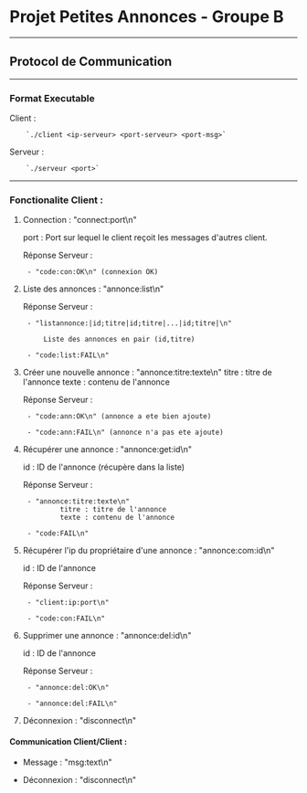 # Projet Petites Annonces - Groupe B

--------------------------------------------

## Protocol de Communication
--------------------------------------------

### Format Executable

Client :

		`./client <ip-serveur> <port-serveur> <port-msg>`

Serveur :

		`./serveur <port>`


--------------------------------------------

### Fonctionalite Client :

1) Connection : "connect:port\n"

	port : Port sur lequel le client reçoit les messages d'autres client.

	Réponse Serveur :

		- "code:con:OK\n" (connexion OK)


2) Liste des annonces : "annonce:list\n"

	Réponse Serveur :

		- "listannonce:|id;titre|id;titre|...|id;titre|\n"

			Liste des annonces en pair (id,titre)

		- "code:list:FAIL\n"


3) Créer une nouvelle annonce : "annonce:titre:texte\n"
	titre : titre de l'annonce
	texte : contenu de l'annonce

	Réponse Serveur :

		- "code:ann:OK\n" (annonce a ete bien ajoute)

		- "code:ann:FAIL\n" (annonce n'a pas ete ajoute)


4) Récupérer une annonce : "annonce:get:id\n"

	id : ID de l'annonce (récupère dans la liste)

	Réponse Serveur :

		- "annonce:titre:texte\n"
				titre : titre de l'annonce
				texte : contenu de l'annonce

		- "code:FAIL\n"

5) Récupérer l'ip du propriétaire d'une annonce : "annonce:com:id\n"

	id : ID de l'annonce

	Réponse Serveur :

		- "client:ip:port\n"

		- "code:con:FAIL\n"

6) Supprimer une annonce : "annonce:del:id\n"

    id : ID de l'annonce

    Réponse Serveur :

        - "annonce:del:OK\n"

        - "annonce:del:FAIL\n"

7) Déconnexion : "disconnect\n"


#### Communication Client/Client :

- Message : "msg:text\n"

- Déconnexion : "disconnect\n"
